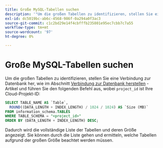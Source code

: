 ```yaml
---
title: Große MySQL-Tabellen suchen
description: '"Um die großen Tabellen zu identifizieren, stellen Sie eine Verbindung zur Datenbank her, wie im Artikel [Verbindung zur Datenbank herstellen](https://devdocs.magento.com/cloud/project/project-conf-files_services-mysql.html#connect-to-the-database) beschrieben, und führen Sie den folgenden Befehl aus, wobei "project_id"Ihre Cloud-Projekt-ID ist:"'
exl-id: dc5019bc-ab6c-4568-986f-0a294a0f3ac3
source-git-commit: c1c2bd29e14f4cbfffb235801e95ec7cbb7c7a55
workflow-type: tm+mt
source-wordcount: '97'
ht-degree: 0%

---
```


# Große MySQL-Tabellen suchen

Um die großen Tabellen zu identifizieren, stellen Sie eine Verbindung zur Datenbank her, wie im Abschnitt [Verbindung zur Datenbank herstellen](https://devdocs.magento.com/cloud/project/project-conf-files_services-mysql.html#connect-to-the-database) -Artikel und führen Sie den folgenden Befehl aus, wobei `project_id` ist Ihre Cloud-Projekt-ID:

```sql
SELECT TABLE_NAME AS `Table`,
  ROUND((DATA_LENGTH + INDEX_LENGTH) / 1024 / 1024) AS `Size (MB)`
FROM information_schema.TABLES
WHERE TABLE_SCHEMA = "<project_id>"
ORDER BY (DATA_LENGTH + INDEX_LENGTH) DESC;
```

Dadurch wird die vollständige Liste der Tabellen und deren Größe angezeigt. Sie können durch die Liste gehen und ermitteln, welche Tabellen aufgrund der großen Größe beachtet werden müssen.
